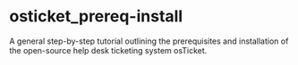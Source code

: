 # osticket_prereq-install
A general step-by-step tutorial outlining the prerequisites and installation of the open-source help desk ticketing system osTicket.
